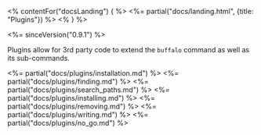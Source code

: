 <% contentFor("docsLanding") { %>
  <%= partial("docs/landing.html", {title: "Plugins"}) %>
<% } %>

<%= sinceVersion("0.9.1") %>

Plugins allow for 3rd party code to extend the `buffalo` command as well as its sub-commands.

<%= partial("docs/plugins/installation.md") %>
<%= partial("docs/plugins/finding.md") %>
<%= partial("docs/plugins/search_paths.md") %>
<%= partial("docs/plugins/installing.md") %>
<%= partial("docs/plugins/removing.md") %>
<%= partial("docs/plugins/writing.md") %>
<%= partial("docs/plugins/no_go.md") %>
